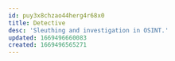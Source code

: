 ```yaml
---
id: puy3x8chzao44herg4r68x0
title: Detective
desc: 'Sleuthing and investigation in OSINT.'
updated: 1669496660083
created: 1669496565271
---
```

